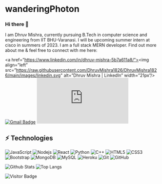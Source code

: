 # wanderingPhoton

### Hi there 👋

I am Dhruv Mishra, currently pursuing B.Tech in computer science and engineering from IIT BHU-Varanasi. I will be upcoming summer intern at cisco in summers of 2023. I am a full stack MERN developer. Find out more about me & feel free to connect with me here:

<a href=”https://www.linkedin.com/in/dhruv-mishra-5b7a611a8/"><img align=”left” src=”https://raw.githubusercontent.com/DhruvMishra1826/DhruvMishra1826/main/images/linkedin.svg" alt=”Dhruv Mishra | LinkedIn” width=”21px”/></a>
[![Gmail Badge](https://img.shields.io/badge/-mishra.x.dhruv18@gmail.com-c14438?style=flat-square&logo=Gmail&logoColor=white&link=mailto:mishra.x.dhruv18@gmail.com)](mailto:mishra.x.dhruv18@gmail.com)
[![Facebook Badge](https://img.shields.io/badge/profile.php?id=100009168005339.2-1877F2?style=flat-square&logo=facebook&logoColor=white&link=https://www.facebook.com/profile.php?id=100009168005339/)](https://www.facebook.com/profile.php?id=100009168005339/)


## ⚡ Technologies

![JavaScript](https://img.shields.io/badge/-JavaScript-black?style=flat-square&logo=javascript)
![Nodejs](https://img.shields.io/badge/-Nodejs-black?style=flat-square&logo=Node.js)
![React](https://img.shields.io/badge/-React-black?style=flat-square&logo=react)
![Python](https://img.shields.io/badge/-Python-black?style=flat-square&logo=Python)
![C++](https://img.shields.io/badge/-C++-00599C?style=flat-square&logo=c)
![HTML5](https://img.shields.io/badge/-HTML5-E34F26?style=flat-square&logo=html5&logoColor=white)
![CSS3](https://img.shields.io/badge/-CSS3-1572B6?style=flat-square&logo=css3)
![Bootstrap](https://img.shields.io/badge/-Bootstrap-563D7C?style=flat-square&logo=bootstrap)
![MongoDB](https://img.shields.io/badge/-MongoDB-black?style=flat-square&logo=mongodb)
![MySQL](https://img.shields.io/badge/-MySQL-black?style=flat-square&logo=mysql)
![Heroku](https://img.shields.io/badge/-Heroku-430098?style=flat-square&logo=heroku)
![Git](https://img.shields.io/badge/-Git-black?style=flat-square&logo=git)
![GitHub](https://img.shields.io/badge/-GitHub-181717?style=flat-square&logo=github)


![Github Stats](https://github-readme-stats.vercel.app/api?username=Dhruv_Mishra_1826&count_private=true&show_icons=true&include_all_commits=true)
![Top Langs](https://github-readme-stats.vercel.app/api/top-langs/?username=Dhruv_Mishra_1826&hide=TeX&layout=compact)

![Visitor Badge](https://visitor-badge.laobi.icu/badge?page_id=ludehsar.ludehsar)
